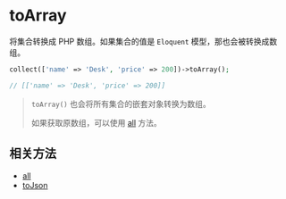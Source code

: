 # toArray

将集合转换成 PHP 数组。如果集合的值是 `Eloquent` 模型，那也会被转换成数组。

```php
collect(['name' => 'Desk', 'price' => 200])->toArray();

// [['name' => 'Desk', 'price' => 200]]
```

> `toArray()` 也会将所有集合的嵌套对象转换为数组。
>
> 如果获取原数组，可以使用 [all](all.md) 方法。

## 相关方法

- [all](all.md)
- [toJson](toJson.md)
